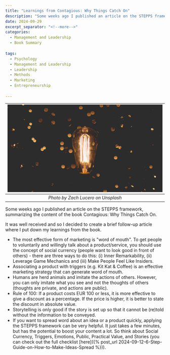 ```yaml
---
title: "Learnings from Contagious: Why Things Catch On"
description: "Some weeks ago I published an article on the STEPPS framework, summarizing the content of the book Contagious: Why Things Catch On. It was well received and so I decided to create a brief follow-up article where I put down my learnings from the book."
date: 2024-09-29
excerpt_separator: "<!--more-->"
categories:
  - Management and Leadership
  - Book Summary

tags:
  - Psychology
  - Management and Leadership
  - Leadership
  - Methods
  - Marketing
  - Entrepreneurship

---
```


| ![image](/assets/images/zach-lucero-lightbulb-spread-unsplash.jpg) |
|:--:|
| *Photo by Zach Lucero on Unsplash* |

Some weeks ago I published an article on the STEPPS framework, summarizing the content of the book Contagious: Why Things Catch On.

It was well received and so I decided to create a brief follow-up article where I put down my learnings from the book.

- The most effective form of marketing is "word of mouth". To get people to voluntarily and willingly talk about a product/service, you should use the concept of social currency (people want to look good in front of others) - there are three ways to do this: (i) Inner Remarkability, (ii) Leverage Game Mechanics and (iii) Make People Feel Like Insiders.
- Associating a product with triggers (e.g. Kit Kat & Coffee) is an effective marketing strategy that can generate word of mouth.
- Humans are herd animals and imitate the actions of others. However, you can only imitate what you see and not the thoughts of others (thoughts are private, and actions are public).
- Rule of 100: If a product costs EUR 100 or less, it is more effective to give a discount as a percentage. If the price is higher, it is better to state the discount in absolute value.
- Storytelling is only good if the story is set up so that it cannot be (re)told without the information to be conveyed.
- If you want to spread word about an idea or a product quickly, applying the STEPPS framework can be very helpful. It just takes a few minutes, but has the potential to boost your content a lot. So think about Social Currency, Triggers, Emotions, Public, Practical Value, and Stories (you can check out the full checklist [here]({% post_url 2024-09-12-6-Step-Guide-on-How-to-Make-Ideas-Spread %})).